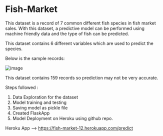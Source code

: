 # Fish-Market
This dataset is a record of 7 common different fish species in fish market sales. With this dataset, a predictive model can be performed using machine friendly data and the type of fish can be predicted.

This dataset contains 6 different variables which are used to predict the species.

Below is the sample records:

![image](https://user-images.githubusercontent.com/98494462/182714686-6b523e02-fe9a-4298-aace-8a8d771608e8.png)

This dataset contains 159 records so prediction may not be very accurate.

Steps followed :

1. Data Exploration for the dataset
2. Model training and testing
3. Saving model as pickle file
4. Created FlaskApp
5. Model Deployment on Heroku using github repo.

Heroku App --> https://fish-market-12.herokuapp.com/predict
